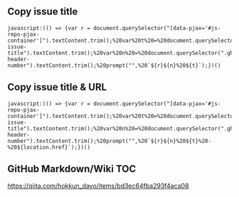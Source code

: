 ## Copy issue title

```
javascript:(() => {var r = document.querySelector("[data-pjax='#js-repo-pjax-container']").textContent.trim();%20var%20t%20=%20document.querySelector(".js-issue-title").textContent.trim();%20var%20n%20=%20document.querySelector(".gh-header-number").textContent.trim();%20prompt("",%20`${r}${n}%20${t}`);})()
```

## Copy issue title & URL

```
javascript:(() => {var r = document.querySelector("[data-pjax='#js-repo-pjax-container']").textContent.trim();%20var%20t%20=%20document.querySelector(".js-issue-title").textContent.trim();%20var%20n%20=%20document.querySelector(".gh-header-number").textContent.trim();%20prompt("",%20`${r}${n}%20${t}%20-%20${location.href}`);})()
```

## GitHub Markdown/Wiki TOC

https://qiita.com/hokkun_dayo/items/bd3ec64fba293f4aca08
